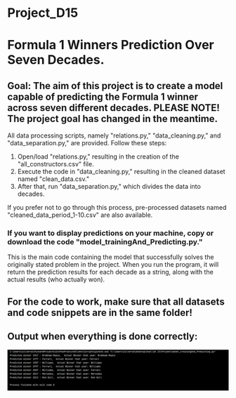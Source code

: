 # Project_D15
# Formula 1 Winners Prediction Over Seven Decades. #


## Goal: The aim of this project is to create a model capable of predicting the Formula 1 winner across seven different decades. PLEASE NOTE! The project goal has changed in the meantime. ##

All data processing scripts, namely "relations.py," "data_cleaning.py," and "data_separation.py," are provided. Follow these steps:

1. Open/load "relations.py," resulting in the creation of the "all_constructors.csv" file.
2. Execute the code in "data_cleaning.py," resulting in the cleaned dataset named "clean_data.csv."
3. After that, run "data_separation.py," which divides the data into decades.



If you prefer not to go through this process, pre-processed datasets named "cleaned_data_period_1-10.csv" are also available.

### If you want to display predictions on your machine, copy or download the code "model_trainingAnd_Predicting.py." ###

This is the main code containing the model that successfully solves the originally stated problem in the project. When you run the program, it will return the prediction results for each decade as a string, along with the actual results (who actually won).

## For the code to work, make sure that all datasets and code snippets are in the same folder! ##


## Output when everything is done correctly: ##

![Prediction](./expectedOutput.png)












